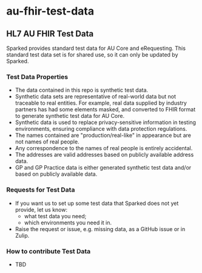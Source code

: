 # au-fhir-test-data
## HL7 AU FHIR Test Data
Sparked provides standard test data for AU Core and eRequesting. This standard test data set is for shared use, so it can only be updated by Sparked. 

### Test Data Properties
- The data contained in this repo is synthetic test data. 
- Synthetic data sets are representative of real-world data but not traceable to real entities. For example, real data supplied by industry partners has had some elements masked, and converted to FHIR format to generate synthetic test data for AU Core. 
- Synthetic data is used to replace privacy-sensitive information in testing environments, ensuring compliance with data protection regulations. 
- The names contained are "production/real-like" in appearance but are not names of real people. 
- Any correspondence to the names of real people is entirely accidental.
- The addresses are valid addresses based on publicly available address data.
- GP and GP Practice data is either generated synthetic test data and/or based on publicly available data.

### Requests for Test Data
- If you want us to set up some test data that Sparked does not yet provide, let us know:
  - what test data you need;
  - which environments you need it in.
-  Raise the request or issue, e.g. missing data, as a GitHub issue or in Zulip.

### How to contribute Test Data
- TBD
